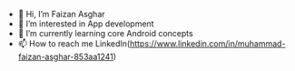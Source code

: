 - 👋 Hi, I’m Faizan Asghar
- 👀 I’m interested in App development
- 🌱 I’m currently learning core Android concepts
- 📫 How to reach me LinkedIn(https://www.linkedin.com/in/muhammad-faizan-asghar-853aa1241)

<!---
MfaizanA21/MfaizanA21 is a ✨ special ✨ repository because its `README.md` (this file) appears on your GitHub profile.
You can click the Preview link to take a look at your changes.
--->

